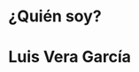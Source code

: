 # ¿Quién soy?
<html>
    <head>
        <title>Luis Alberto Vera Garcia</title> 
    </head>
<h1>Luis Vera García</h1>
<html>
